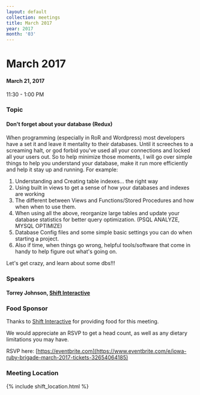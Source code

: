 ```yaml
---
layout: default
collection: meetings
title: March 2017
year: 2017
month: '03'
---
```


# March 2017

#### March 21, 2017
11:30 - 1:00 PM

### Topic

#### Don't forget about your database (Redux)

When programming (especially in RoR and Wordpress) most developers have a set it and leave it
mentality to their databases. Until it screeches to a screaming halt, or god forbid you've used
all your connections and locked all your users out. So to help minimize those moments, I will go
over simple things to help you understand your database, make it run more efficiently and help
it stay up and running. For example:

1. Understanding and Creating table indexes... the right way
1. Using built in views to get a sense of how your databases and indexes are working
1. The different between Views and Functions/Stored Procedures and how when when to use them.
1. When using all the above, reorganize large tables and update your database statistics for better query optimization.  (PSQL ANALYZE, MYSQL OPTIMIZE)
1. Database Config files and some simple basic settings you can do when starting a project.
1. Also if time, when things go wrong, helpful tools/software that come in handy to help figure out what's going on.

Let's get crazy, and learn about some dbs!!!

### Speakers

#### Torrey Johnson, [Shift Interactive](https://shiftdsm.com)


### Food Sponsor

Thanks to [Shift Interactive](https://shiftdsm.com) for providing food for this meeting.

We would appreciate an RSVP to get a head count, as well as any dietary limitations you may have.

RSVP here: [https://eventbrite.com](https://www.eventbrite.com/e/iowa-ruby-brigade-march-2017-tickets-32654064185)

### Meeting Location
{% include shift_location.html %}
